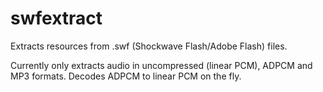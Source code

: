 # swfextract

Extracts resources from .swf (Shockwave Flash/Adobe Flash) files.

Currently only extracts audio in uncompressed (linear PCM), ADPCM and MP3 formats. Decodes ADPCM to linear PCM on the fly.
